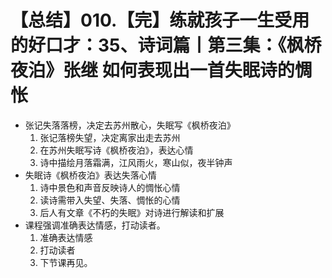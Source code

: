 # 【总结】010.【完】练就孩子一生受用的好口才：35、诗词篇丨第三集：《枫桥夜泊》张继 如何表现出一首失眠诗的惆怅

-   张记失落落榜，决定去苏州散心，失眠写《枫桥夜泊》
    1.  张记落榜失望，决定离家出走去苏州
    2.  在苏州失眠写诗《枫桥夜泊》，表达心情
    3.  诗中描绘月落霜满，江风雨火，寒山似，夜半钟声
-   失眠诗《枫桥夜泊》表达失落心情
    1.  诗中景色和声音反映诗人的惆怅心情
    2.  读诗需带入失望、失落、惆怅的心情
    3.  后人有文章《不朽的失眠》对诗进行解读和扩展
-   课程强调准确表达情感，打动读者。
    1.  准确表达情感
    2.  打动读者
    3.  下节课再见。